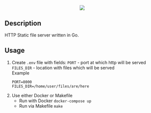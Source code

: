 <h1 align="center">
<img src="https://i.imgur.com/VJiJiMO.png">
</h1>

## Description
HTTP Static file server written in Go.

## Usage
1. Create `.env` file with fields:
    `PORT` - port at which http will be served
    `FILES_DIR` - location with files which will be served<br>
    Example
    ```
    PORT=8000
    FILES_DIR=/home/user/files/are/here
    ```
2. Use either Docker or Makefile
    * Run with Docker
        `docker-compose up`
    * Run via Makefile
        `make`